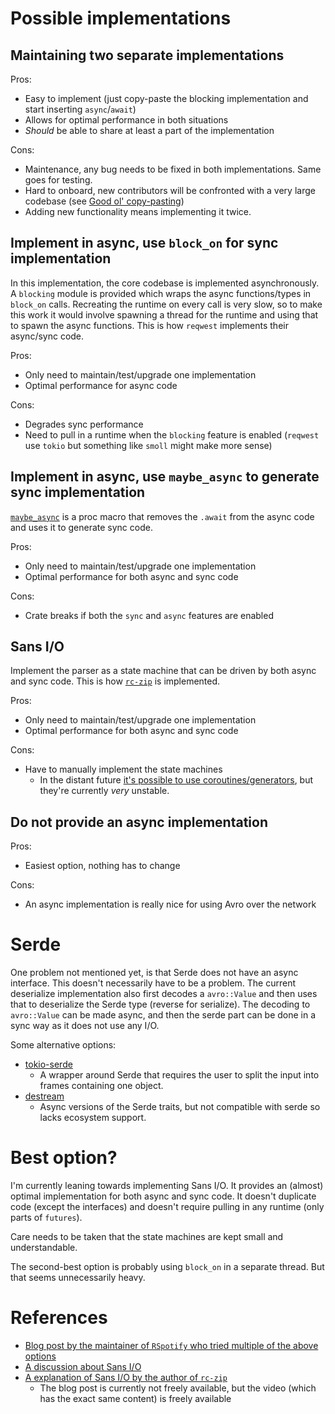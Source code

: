 # Possible implementations

## Maintaining two separate implementations

Pros:
 - Easy to implement (just copy-paste the blocking implementation and start inserting `async`/`await`)
 - Allows for optimal performance in both situations
 - *Should* be able to share at least a part of the implementation

Cons:
 - Maintenance, any bug needs to be fixed in both implementations. Same goes for testing.
 - Hard to onboard, new contributors will be confronted with a very large codebase (see [Good ol' copy-pasting](https://nullderef.com/blog/rust-async-sync/#good-ol-copy-pasting))
 - Adding new functionality means implementing it twice.

## Implement in async, use `block_on` for sync implementation

In this implementation, the core codebase is implemented asynchronously. A `blocking` module is provided which wraps
the async functions/types in `block_on` calls. Recreating the runtime on every call is very slow, so to make this work
it would involve spawning a thread for the runtime and using that to spawn the async functions. This is how `reqwest`
implements their async/sync code.

Pros:
 - Only need to maintain/test/upgrade one implementation
 - Optimal performance for async code

Cons:
 - Degrades sync performance
 - Need to pull in a runtime when the `blocking` feature is enabled (`reqwest` use `tokio` but something like `smoll` might make more sense)

## Implement in async, use `maybe_async` to generate sync implementation

[`maybe_async`](https://crates.io/crates/maybe-async) is a proc macro that removes the `.await` from the async code and uses it to generate sync code.

Pros:
 - Only need to maintain/test/upgrade one implementation
 - Optimal performance for both async and sync code

Cons:
 - Crate breaks if both the `sync` and `async` features are enabled

## Sans I/O

Implement the parser as a state machine that can be driven by both async and sync code. This is how [`rc-zip`](https://lib.rs/crates/rc-zip)
is implemented.

Pros:
 - Only need to maintain/test/upgrade one implementation
 - Optimal performance for both async and sync code

Cons:
 - Have to manually implement the state machines
   - In the distant future [it's possible to use coroutines/generators](https://internals.rust-lang.org/t/using-coroutines-for-a-sans-io-parser/22968), but they're currently *very* unstable.

## Do not provide an async implementation

Pros:
 - Easiest option, nothing has to change

Cons:
 - An async implementation is really nice for using Avro over the network

# Serde

One problem not mentioned yet, is that Serde does not have an async interface. This doesn't necessarily have to be a problem.
The current deserialize implementation also first decodes a `avro::Value` and then uses that to deserialize the Serde type (reverse for serialize).
The decoding to `avro::Value` can be made async, and then the serde part can be done in a sync way as it does not use any I/O.

Some alternative options:
- [tokio-serde](https://docs.rs/tokio-serde/latest/tokio_serde/index.html)
  - A wrapper around Serde that requires the user to split the input into frames containing one object.
- [destream](https://docs.rs/destream/0.9.0/destream/index.html)
  - Async versions of the Serde traits, but not compatible with serde so lacks ecosystem support.

# Best option?

I'm currently leaning towards implementing Sans I/O. It provides an (almost) optimal implementation for both async and sync code.
It doesn't duplicate code (except the interfaces) and doesn't require pulling in any runtime (only parts of `futures`).

Care needs to be taken that the state machines are kept small and understandable.

The second-best option is probably using `block_on` in a separate thread. But that seems unnecessarily heavy.

# References

- [Blog post by the maintainer of `RSpotify` who tried multiple of the above options](https://nullderef.com/blog/rust-async-sync/)
- [A discussion about Sans I/O](https://sdr-podcast.com/episodes/sans-io/)
- [A explanation of Sans I/O by the author of `rc-zip`](https://fasterthanli.me/articles/the-case-for-sans-io)
  - The blog post is currently not freely available, but the video (which has the exact same content) is freely available
